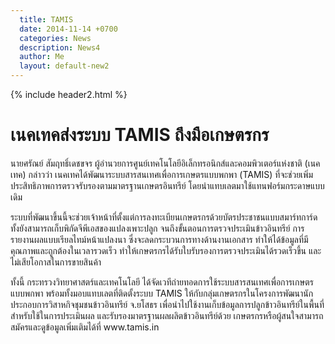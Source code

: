 ```yaml
---
  title: TAMIS
  date: 2014-11-14 +0700		  
  categories: News 		
  description: News4		  
  author: Me		 
  layout: default-new2
---
```

{% include header2.html %}

# เนคเทคส่งระบบ TAMIS ถึงมือเกษตรกร  

<p>นายศรัณย์ สัมฤทธิ์เดชขจร ผู้อำนวยการศูนย์เทคโนโลยีอิเล็กทรอนิกส์และคอมพิวเตอร์แห่งชาติ (เนคเทค) กล่าวว่า เนคเทคได้พัฒนาระบบสารสนเทศเพื่อการเกษตรแบบพกพา (TAMIS) ที่จะช่วยเพิ่มประสิทธิภาพการตรวจรับรองตามมาตรฐานเกษตรอินทรีย์ โดยนำแทบเลตมาใช้แทนฟอร์มกระดาษแบบเดิม</p>

<p>ระบบที่พัฒนาขึ้นนี้จะช่วยเจ้าหน้าที่ตั้งแต่การลงทะเบียนเกษตรกรด้วยบัตรประชาชนแบบสมาร์ทการ์ด ทั้งยังสามารถเก็บพิกัดจีพีเอสของแปลงเพาะปลูก จนถึงขั้นตอนการตรวจประเมินข้าวอินทรีย์ การรายงานผลแบบเรียลไทม์หน้าแปลงนา  ซึ่งจะลดกระบวนการทางด้านงานเอกสาร ทำให้ได้ข้อมูลที่มีคุณภาพและถูกต้องในเวลารวดเร็ว ทำให้เกษตรกรได้รับใบรับรองการตรวจประเมินได้รวดเร็วขึ้น และไม่เสียโอกาสในการขายสินค้า</p>

<p>ทั้งนี้ กระทรวงวิทยาศาสตร์และเทคโนโลยี ได้จัดเวทีถ่ายทอดการใช้ระบบสารสนเทศเพื่อการเกษตรแบบพกพา พร้อมทั้งมอบแทบเลตที่ติดตั้งระบบ TAMIS ให้กับกลุ่มเกษตรกรในโครงการพัฒนานักประกอบการวิสาหกิจชุมชนข้าวอินทรีย์ จ.ยโสธร  เพื่อนำไปใช้งานเก็บข้อมูลการปลูกข้าวอินทรีย์ในพื้นที่ สำหรับใช้ในการประเมินผล และรับรองมาตรฐานผลผลิตข้าวอินทรีย์ด้วย เกษตรกรหรือผู้สนใจสามารถสมัครและดูข้อมูลเพิ่มเติมได้ที่ www.tamis.in </p>
